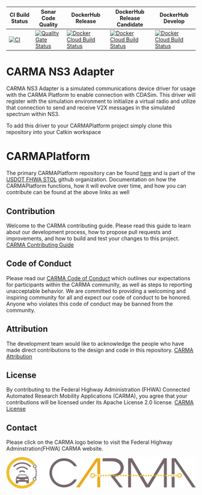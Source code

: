 | CI Build Status | Sonar Code Quality | DockerHub Release | DockerHub Release Candidate | DockerHub Develop |
|------|-----|-----|-----|-----|
[![CI](https://github.com/usdot-fhwa-stol/carma-cohda-dsrc-driver/actions/workflows/ci.yml/badge.svg)](https://github.com/usdot-fhwa-stol/carma-cohda-dsrc-driver/actions/workflows/ci.yml) | [![Quality Gate Status](https://sonarcloud.io/api/project_badges/measure?project=usdot-fhwa-stol_CARMACohdaDsrcDriver&metric=alert_status)](https://sonarcloud.io/dashboard?id=usdot-fhwa-stol_CARMACohdaDsrcDriver) | [![Docker Cloud Build Status](https://img.shields.io/docker/cloud/build/usdotfhwastol/carma-cohda-dsrc-driver?label=carma-cohda-dsrc-driver)](https://hub.docker.com/repository/docker/usdotfhwastol/carma-cohda-dsrc-driver) | [![Docker Cloud Build Status](https://img.shields.io/docker/cloud/build/usdotfhwastolcandidate/carma-cohda-dsrc-driver?label=carma-cohda-dsrc-driver)](https://hub.docker.com/repository/docker/usdotfhwastolcandidate/carma-cohda-dsrc-driver) | [![Docker Cloud Build Status](https://img.shields.io/docker/cloud/build/usdotfhwastoldev/carma-cohda-dsrc-driver?label=carma-cohda-dsrc-driver)](https://hub.docker.com/repository/docker/usdotfhwastoldev/carma-cohda-dsrc-driver)



# CARMA NS3 Adapter
CARMA NS3 Adapter is a simulated communications device driver for usage with the CARMA Platform to enable connection with CDASim. This driver will register with the simulation environment to initialize a virtual radio and utilize that connection to send and receive V2X messages in the simulated spectrum within NS3.

To add this driver to your CARMAPlatform project simply clone this repository into your Catkin workspace

# CARMAPlatform
The primary CARMAPlatform repository can be found [here](https://github.com/usdot-fhwa-stol/carma-platform) and is part of the [USDOT FHWA STOL](https://github.com/usdot-fhwa-stol/)
github organization. Documentation on how the CARMAPlatform functions, how it will evolve over time, and how you can contribute can be found at the above links as well

## Contribution
Welcome to the CARMA contributing guide. Please read this guide to learn about our development process, how to propose pull requests and improvements, and how to build and test your changes to this project. [CARMA Contributing Guide](https://github.com/usdot-fhwa-stol/carma-platform/blob/develop/Contributing.md) 

## Code of Conduct 
Please read our [CARMA Code of Conduct](https://github.com/usdot-fhwa-stol/carma-platform/blob/develop/Code_of_Conduct.md) which outlines our expectations for participants within the CARMA community, as well as steps to reporting unacceptable behavior. We are committed to providing a welcoming and inspiring community for all and expect our code of conduct to be honored. Anyone who violates this code of conduct may be banned from the community.

## Attribution
The development team would like to acknowledge the people who have made direct contributions to the design and code in this repository. [CARMA Attribution](https://github.com/usdot-fhwa-stol/carma-platform/blob/develop/ATTRIBUTION.txt) 

## License
By contributing to the Federal Highway Administration (FHWA) Connected Automated Research Mobility Applications (CARMA), you agree that your contributions will be licensed under its Apache License 2.0 license. [CARMA License](https://github.com/usdot-fhwa-stol/carma-platform/blob/develop/docs/License.md) 

## Contact
Please click on the CARMA logo below to visit the Federal Highway Adminstration(FHWA) CARMA website.

[![CARMA Image](https://raw.githubusercontent.com/usdot-fhwa-stol/carma-platform/develop/docs/image/CARMA_icon.png)](https://highways.dot.gov/research/research-programs/operations/CARMA)
